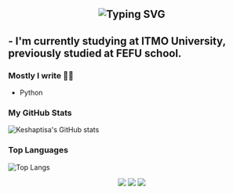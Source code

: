 <h2 align="center">
  <img src="https://readme-typing-svg.herokuapp.com?font=Fira+Code&weight=600&size=28&pause=1000&color=C084FC&center=true&vCenter=true&width=435&lines=Hi+there+👋;+I'm+Keshaptisa!;+Welcome+to+my+profile!" alt="Typing SVG" />
</h2>


## - I'm currently studying at ITMO University, previously studied at FEFU school.

### Mostly I write ✍🏻
- Python

### My GitHub Stats
![Keshaptisa's GitHub stats](https://github-my-readme-stats-beta.vercel.app/api?username=keshaptisa&show_icons=true&count_private=true&v=13&bg_color=ffffff&title_color=5b3cc4&text_color=2d2d2d&icon_color=6a5acd&border_color=d0c4ff)


### Top Languages
![Top Langs](https://github-my-readme-stats-beta.vercel.app/api/top-langs/?username=keshaptisa&layout=compact&count_private=true&exclude_repo=github-readme-stats,github-my-readme-stats&exclude_forks=true&langs_count=6&v=14&bg_color=ffffff&title_color=5b3cc4&text_color=2d2d2d&icon_color=6a5acd&border_color=d0c4ff&custom_title=Top%20Languages&theme=transparent&hide_border=false&locale=en&hide_title=false)

<p align="center">
  <a href="https://github.com/keshaptisa"><img src="https://img.shields.io/badge/GitHub-6a0dad?style=for-the-badge&logo=github&logoColor=white"/></a>
  <a href="https://t.me/yourtelegram"><img src="https://img.shields.io/badge/Telegram-8b5cf6?style=for-the-badge&logo=telegram&logoColor=white"/></a>
  <a href="mailto:youremail@example.com"><img src="https://img.shields.io/badge/Email-c084fc?style=for-the-badge&logo=gmail&logoColor=white"/></a>
</p>
